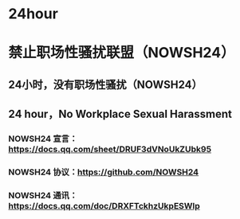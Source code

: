 # 24hour

# 禁止职场性骚扰联盟（NOWSH24）

## 24小时，没有职场性骚扰（NOWSH24）

## 24 hour，No Workplace Sexual Harassment

### NOWSH24 宣言：https://docs.qq.com/sheet/DRUF3dVNoUkZUbk95

### NOWSH24 协议：https://github.com/NOWSH24

### NOWSH24 通讯：https://docs.qq.com/doc/DRXFTckhzUkpESWlp
